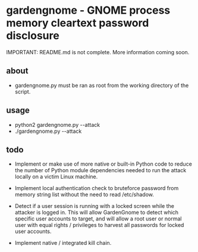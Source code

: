 # gardengnome - GNOME process memory cleartext password disclosure

IMPORTANT: README.md is not complete. More information coming soon.

## about
  * gardengnome.py must be ran as root from the working directory of the script.

## usage
  * python2 gardengnome.py --attack
  * ./gardengnome.py --attack

## todo
  * Implement or make use of more native or built-in Python code to reduce the number of Python module dependencies
    needed to run the attack locally on a victim Linux machine.

  * Implement local authentication check to bruteforce password from memory string list without the need
    to read /etc/shadow.

  * Detect if a user session is running with a locked screen while the attacker is logged in.
    This will allow GardenGnome to detect which specific user accounts to target, and will
    allow a root user or normal user with equal rights / privileges to harvest all passwords
    for locked user accounts.

  * Implement native / integrated kill chain.
